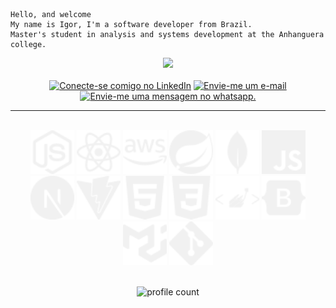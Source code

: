 ```
Hello, and welcome
My name is Igor, I'm a software developer from Brazil.
Master's student in analysis and systems development at the Anhanguera college.
```

<div align="center">
<picture>
<source 
  srcset="https://github-readme-stats.vercel.app/api/top-langs/?username=igorsans&layout=compact&langs_count=10&theme=dark"
  media="(prefers-color-scheme: dark)"
/>
<source
  srcset="https://github-readme-stats.vercel.app/api/top-langs/?username=igorsans&layout=compact&langs_count=10&theme=graywhite"
  media="(prefers-color-scheme: light), (prefers-color-scheme: no-preference)"
/>
<img src="https://github-readme-stats.vercel.app/api/top-langs/?username=igorsans&layout=compact&langs_count=10&theme=dark" />
</picture>
</div>
<div align="center">
    <br>
    <a href="https://www.linkedin.com/in/devsantos/"><img src="https://img.shields.io/badge//devsantos-282C34?logo=linkedin&logoColor=F1F1F1" alt="Conecte-se comigo no LinkedIn" title="Clique aqui para visualizar meu perfil no LinkedIn." height="25"/></a>
    <a href="mailto:igor.santos0@hotmail.com"><img src="https://img.shields.io/badge/igor.santos0@hotmail.com-282C34?logo=Microsoft Outlook&logoColor=F1F1F1" alt="Envie-me um e-mail" title="Clique aqui e me envie um email!" height="25"/></a>
    <a href="https://api.whatsapp.com/send?phone=5521980505130&text=Igor+Santos%2C+Desenvolvedor%2C+Me+Envie+uma+mensagem%21"><img src="https://img.shields.io/badge/(21)98050--5130-282C34?logo=whatsapp&logoColor=F1F1F1" alt="Envie-me uma mensagem no whatsapp." title="Clique aqui e me envie uma mensagem no whatsapp" height="25"/></a>
       <hr>
       <br>
        <div align="center" style="display: inline_block">
        <picture>
        <source srcset="./img/node.svg" media="(prefers-color-scheme: dark)" />
        <source srcset="./img/nodew.svg" media="(prefers-color-scheme: light), (prefers-color-scheme: no-preference)" />
            <img width="70px" src="./img/node.svg">
        </picture>
        <picture>
        <source srcset="./img/react.svg" media="(prefers-color-scheme: dark)" />
        <source srcset="./img/reactw.svg" media="(prefers-color-scheme: light), (prefers-color-scheme: no-preference)" />
            <img width="70px" src="./img/react.svg">
        </picture>
        <picture>
        <source srcset="./img/aws.svg" media="(prefers-color-scheme: dark)" />
        <source srcset="./img/awsw.svg" media="(prefers-color-scheme: light), (prefers-color-scheme: no-preference)" />
            <img width="70px" src="./img/aws.svg">
        </picture>
        <picture>
        <source srcset="./img/spring.svg" media="(prefers-color-scheme: dark)" />
        <source srcset="./img/springw.svg" media="(prefers-color-scheme: light), (prefers-color-scheme: no-preference)" />
            <img width="70px" src="./img/spring.svg">
        </picture>
        <picture>
        <source srcset="./img/mongodb.svg" media="(prefers-color-scheme: dark)" />
        <source srcset="./img/mongodbw.svg" media="(prefers-color-scheme: light), (prefers-color-scheme: no-preference)" />
            <img width="70px" src="./img/mongodb.svg">
        </picture>
        <picture>
        <source srcset="./img/javascript.svg" media="(prefers-color-scheme: dark)" />
        <source srcset="./img/javascriptw.svg" media="(prefers-color-scheme: light), (prefers-color-scheme: no-preference)" />
            <img width="70px" src="./img/javascript.svg">
        </picture>
            <br>
        <picture>
        <source srcset="./img/next.svg" media="(prefers-color-scheme: dark)" />
        <source srcset="./img/nextw.svg" media="(prefers-color-scheme: light), (prefers-color-scheme: no-preference)" />
            <img width="70px" src="./img/next.svg">
        </picture>
        <picture>
        <source srcset="./img/vite.svg" media="(prefers-color-scheme: dark)" />
        <source srcset="./img/vitew.svg" media="(prefers-color-scheme: light), (prefers-color-scheme: no-preference)" />
            <img width="70px" src="./img/vite.svg">
        </picture>
        <picture>
        <source srcset="./img/html.svg" media="(prefers-color-scheme: dark)" />
        <source srcset="./img/htmlw.svg" media="(prefers-color-scheme: light), (prefers-color-scheme: no-preference)" />
            <img width="70px" src="./img/html.svg">
        </picture>
        <picture>
        <source srcset="./img/css.svg" media="(prefers-color-scheme: dark)" />
        <source srcset="./img/cssw.svg" media="(prefers-color-scheme: light), (prefers-color-scheme: no-preference)" />
            <img width="70px" src="./img/css.svg">
        </picture>
        <picture>
        <source srcset="./img/sc.svg" media="(prefers-color-scheme: dark)" />
        <source srcset="./img/scw.svg" media="(prefers-color-scheme: light), (prefers-color-scheme: no-preference)" />
            <img width="70px" src="./img/sc.svg">
        </picture>
        <picture>
        <source srcset="./img/bootstrap.svg" media="(prefers-color-scheme: dark)" />
        <source srcset="./img/bootstrapw.svg" media="(prefers-color-scheme: light), (prefers-color-scheme: no-preference)" />
            <img width="70px" src="./img/bootstrap.svg">
        </picture>
            <br>
        <picture>
        <source srcset="./img/mui.svg" media="(prefers-color-scheme: dark)" />
        <source srcset="./img/muiw.svg" media="(prefers-color-scheme: light), (prefers-color-scheme: no-preference)" />
            <img width="70px" src="./img/mui.svg">
        </picture>
        <picture>
        <source srcset="./img/git.svg" media="(prefers-color-scheme: dark)" />
        <source srcset="./img/gitw.svg" media="(prefers-color-scheme: light), (prefers-color-scheme: no-preference)" />
            <img width="70px" src="./img/git.svg">
        </picture>
        </div>

<br>

![profile count](https://komarev.com/ghpvc/?username=igorsans&color=grey&style=flat-square)
<br>

</div>
